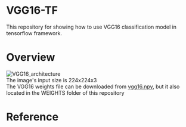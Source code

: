 # VGG16-TF

This repository for showing how to use VGG16 classification model in tensorflow framework.
# Overview
![VGG16_architecture](https://user-images.githubusercontent.com/29138292/55682593-e299b480-595f-11e9-8f88-8aaf88f09926.png)
<br /> The image's input size is 224x224x3
<br /> The VGG16 weights file can be downloaded from [vgg16.npy](https://mega.nz/#!YU1FWJrA!O1ywiCS2IiOlUCtCpI6HTJOMrneN-Qdv3ywQP5poecM), but it also located in the WEIGHTS folder of this repository
<br /> 
# Reference 
